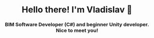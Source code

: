 <h1 align="center">Hello there! I'm Vladislav 👋</h1>
<h3 align="center">BIM Software Developer (C#) and beginner Unity developer. Nice to meet you!</h3>
